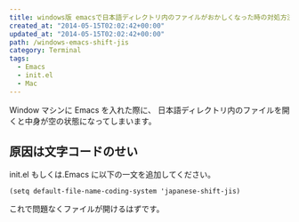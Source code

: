 ```yaml
---
title: windows版 emacsで日本語ディレクトリ内のファイルがおかしくなった時の対処方法
created_at: "2014-05-15T02:02:42+00:00"
updated_at: "2014-05-15T02:02:42+00:00"
path: /windows-emacs-shift-jis
category: Terminal
tags:
  - Emacs
  - init.el
  - Mac
---
```


Window マシンに Emacs を入れた際に、
日本語ディレクトリ内のファイルを開くと中身が空の状態になってしまいます。

## 原因は文字コードのせい

init.el もしくは.Emacs に以下の一文を追加してください。

```
(setq default-file-name-coding-system 'japanese-shift-jis)
```

これで問題なくファイルが開けるはずです。
